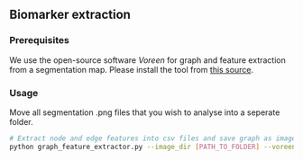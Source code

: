 ## Biomarker extraction
### Prerequisites
We use the open-source software *Voreen* for graph and feature extraction from a segmentation map. Please install the tool from [this source](https://github.com/jqmcginnis/voreen_tools).

### Usage
Move all segmentation .png files that you wish to analyse into a seperate folder.

```sh
# Extract node and edge features into csv files and save graph as image
python graph_feature_extractor.py --image_dir [PATH_TO_FOLDER] --voreen_tool_path [PATH_TO_BIN_FOLDER] --graph_image true
```